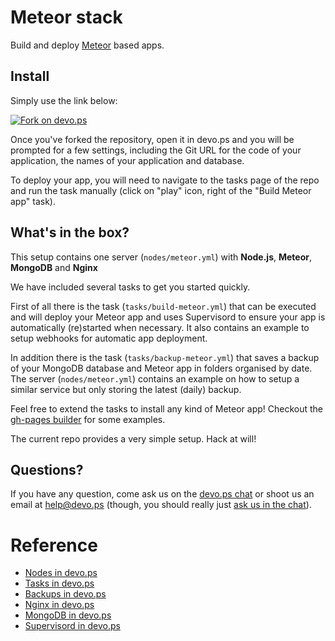 # Meteor stack

Build and deploy [Meteor](http://docs.meteor.com/) based apps.

## Install

Simply use the link below:

[![Fork on devo.ps](https://app.devo.ps/assets/images/fork.png)](https://app.devo.ps/#/fork?git_url=https://github.com/devops-community/meteor.git)

Once you've forked the repository, open it in devo.ps and you will be prompted for a few settings, including the Git URL for the code of your application, the names of your application and database.

To deploy your app, you will need to navigate to the tasks page of the repo and run the task manually (click on "play" icon, right of the "Build Meteor app" task).

## What's in the box?

This setup contains one server (`nodes/meteor.yml`) with **Node.js**, **Meteor**, **MongoDB** and **Nginx**

We have included several tasks to get you started quickly.

First of all there is the task (`tasks/build-meteor.yml`) that can be executed and will deploy your Meteor app and uses Supervisord to ensure your app is automatically (re)started when necessary. It also contains an example to setup webhooks for automatic app deployment.

In addition there is the task (`tasks/backup-meteor.yml`) that saves a backup of your MongoDB database and Meteor app in folders organised by date. The server (`nodes/meteor.yml`) contains an example on how to setup a similar service but only storing the latest (daily) backup.

Feel free to extend the tasks to install any kind of Meteor app! Checkout the [gh-pages builder](https://github.com/devops-community/gh-pages) for some examples.

The current repo provides a very simple setup. Hack at will!

## Questions?

If you have any question, come ask us on the [devo.ps chat](https://www.hipchat.com/gyHEHtsXZ) or shoot us an email at [help@devo.ps](mailto:help@devo.ps) (though, you should really just [ask us in the chat](https://www.hipchat.com/gyHEHtsXZ)).

# Reference

- [Nodes in devo.ps](http://docs.devo.ps/manual/nodes)
- [Tasks in devo.ps](http://docs.devo.ps/manual/tasks)
- [Backups in devo.ps](http://docs.devo.ps/services/backup/)
- [Nginx in devo.ps](http://docs.devo.ps/services/nginx/)
- [MongoDB in devo.ps](http://docs.devo.ps/services/mongodb/)
- [Supervisord in devo.ps](http://docs.devo.ps/services/supervisord/)

